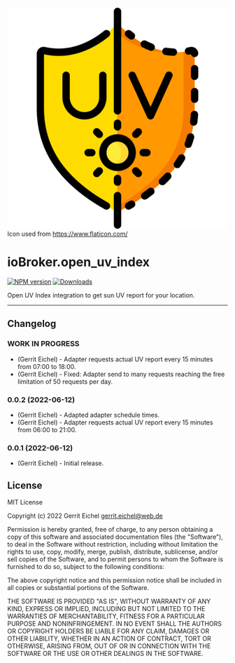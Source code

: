 ![Logo](admin/open_uv_index.png)
Icon used from <https://www.flaticon.com/>

# ioBroker.open_uv_index

[![NPM version](https://img.shields.io/npm/v/iobroker.open_uv_index?style=flat-square)](https://www.npmjs.com/package/iobroker.open_uv_index)
[![Downloads](https://img.shields.io/npm/dm/iobroker.open_uv_index?label=npm%20downloads&style=flat-square)](https://www.npmjs.com/package/iobroker.open_uv_index)

Open UV Index integration to get sun UV report for your location.

**************************************************************************************************************

## Changelog
<!-- ### __WORK IN PROGRESS__ -->
### __WORK IN PROGRESS__
* (Gerrit Eichel) - Adapter requests actual UV report every 15 minutes from 07:00 to 18:00.
* (Gerrit Eichel) - Fixed: Adapter send to many requests reaching the free limitation of 50 requests per day.

### 0.0.2 (2022-06-12)
* (Gerrit Eichel) - Adapted adapter schedule times.
* (Gerrit Eichel) - Adapter requests actual UV report every 15 minutes from 06:00 to 21:00.

### 0.0.1 (2022-06-12)
* (Gerrit Eichel) - Initial release.

## License
MIT License

Copyright (c) 2022 Gerrit Eichel <gerrit.eichel@web.de>

Permission is hereby granted, free of charge, to any person obtaining a copy
of this software and associated documentation files (the "Software"), to deal
in the Software without restriction, including without limitation the rights
to use, copy, modify, merge, publish, distribute, sublicense, and/or sell
copies of the Software, and to permit persons to whom the Software is
furnished to do so, subject to the following conditions:

The above copyright notice and this permission notice shall be included in all
copies or substantial portions of the Software.

THE SOFTWARE IS PROVIDED "AS IS", WITHOUT WARRANTY OF ANY KIND, EXPRESS OR
IMPLIED, INCLUDING BUT NOT LIMITED TO THE WARRANTIES OF MERCHANTABILITY,
FITNESS FOR A PARTICULAR PURPOSE AND NONINFRINGEMENT. IN NO EVENT SHALL THE
AUTHORS OR COPYRIGHT HOLDERS BE LIABLE FOR ANY CLAIM, DAMAGES OR OTHER
LIABILITY, WHETHER IN AN ACTION OF CONTRACT, TORT OR OTHERWISE, ARISING FROM,
OUT OF OR IN CONNECTION WITH THE SOFTWARE OR THE USE OR OTHER DEALINGS IN THE
SOFTWARE.